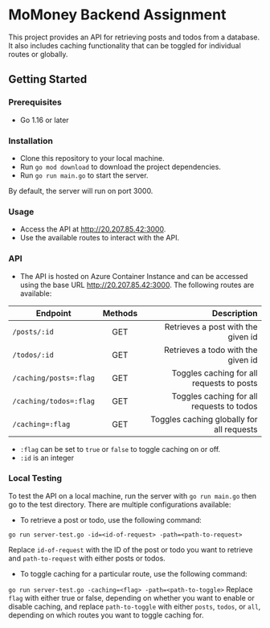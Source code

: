 # MoMoney Backend Assignment

This project provides an API for retrieving posts and todos from a database. It also includes caching functionality that can be toggled for individual routes or globally.

## Getting Started

### Prerequisites

* Go 1.16 or later

### Installation

* Clone this repository to your local machine.
* Run `go mod download` to download the project dependencies.
* Run `go run main.go` to start the server.

By default, the server will run on port 3000.

### Usage

* Access the API at <http://20.207.85.42:3000>.
* Use the available routes to interact with the API.

### API

* The API is hosted on Azure Container Instance and can be accessed using the base URL <http://20.207.85.42:3000>. The following routes are available:

| Endpoint        | Methods           | Description  |
| --------------- |:-----------------:| ------------:|
| `/posts/:id`      | GET | Retrieves a post with the given id |
| `/todos/:id`      | GET      |   Retrieves a todo with the given id |
| `/caching/posts=:flag` | GET      |    Toggles caching for all requests to posts |
| `/caching/todos=:flag`      | GET | Toggles caching for all requests to todos |
| `/caching=:flag` | GET      |    Toggles caching globally for all requests |

* `:flag` can be set to `true` or `false` to toggle caching on or off.
* `:id` is an integer

### Local Testing

To test the API on a local machine, run the server with `go run main.go` then go to the test directory. There are multiple configurations available:

* To retrieve a post or todo, use the following command:

`go run server-test.go -id=<id-of-request> -path=<path-to-request>`

Replace `id-of-request` with the ID of the post or todo you want to retrieve and
`path-to-request` with either posts or todos.

* To toggle caching for a particular route, use the following command:

`go run server-test.go -caching=<flag> -path=<path-to-toggle>`
Replace `flag` with either true or false, depending on whether you want to enable or disable caching, and replace `path-to-toggle` with either `posts`, `todos`, or `all`, depending on which routes you want to toggle caching for.
